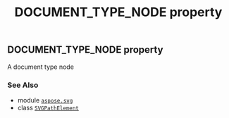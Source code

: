 ﻿---
title: DOCUMENT_TYPE_NODE property
second_title: Aspose.SVG for Python via .NET API References
description: 
type: docs
weight: 720
url: /python-net/aspose.svg/svgpathelement/document_type_node/
is_root: false
---

## DOCUMENT_TYPE_NODE property


A document type node

### See Also
* module [`aspose.svg`](../../)
* class [`SVGPathElement`](/svg/python-net/aspose.svg/svgpathelement)
